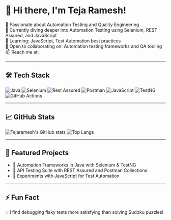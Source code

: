 # 👋 Hi there, I'm Teja Ramesh!

🎯 Passionate about Automation Testing and Quality Engineering  
💼 Currently diving deeper into Automation Testing using Selenium, REST Assured, and JavaScript  
🌱 Learning: JavaScript, Test Automation best practices  
🤝 Open to collaborating on: Automation testing frameworks and QA tooling  
📫 Reach me at: 

---

## 🛠️ Tech Stack

![Java](https://img.shields.io/badge/Java-007396?style=flat&logo=java&logoColor=white)
![Selenium](https://img.shields.io/badge/Selenium-43B02A?style=flat&logo=selenium&logoColor=white)
![Rest Assured](https://img.shields.io/badge/Rest--Assured-6DB33F?style=flat&logo=java&logoColor=white)
![Postman](https://img.shields.io/badge/Postman-FF6C37?style=flat&logo=postman&logoColor=white)
![JavaScript](https://img.shields.io/badge/JavaScript-F7DF1E?style=flat&logo=javascript&logoColor=black)
![TestNG](https://img.shields.io/badge/TestNG-FF0000?style=flat&logo=java&logoColor=white)
![GitHub Actions](https://img.shields.io/badge/GitHub--Actions-2088FF?style=flat&logo=github-actions&logoColor=white)

---

## 📈 GitHub Stats

![Tejaramesh's GitHub stats](https://github-readme-stats.vercel.app/api?username=Tejaramesh&show_icons=true&theme=radical)
![Top Langs](https://github-readme-stats.vercel.app/api/top-langs/?username=Tejaramesh&layout=compact&theme=radical)

---

## 📌 Featured Projects

- 🔧 Automation Frameworks in Java with Selenium & TestNG  
- 🔬 API Testing Suite with REST Assured and Postman Collections  
- 🚀 Experiments with JavaScript for Test Automation

---

## ⚡ Fun Fact

💡 I find debugging flaky tests more satisfying than solving Sudoku puzzles!

